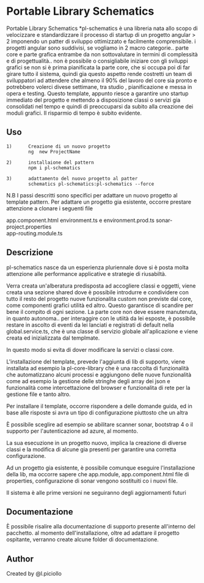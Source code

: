 # Portable Library Schematics

Portable Library Schematics *pl-schematics è una libreria nata allo scopo di velocizzare e standardizzare il processo di startup di un progetto angular > 2 imponendo un patter di sviluppo ottimizzato e facilmente comprensibile. 
i progetti angular sono suddivisi, se vogliamo in 2 macro categorie.. parte core e parte grafica
entrambe da non sottovalutare in termini di complessità e di progettualità.. non è possibile o consigliabile iniziare con gli sviluppi grafici se non si è prima pianificata la parte core, che si occupa poi di far girare tutto il sistema, quindi gia questo aspetto rende costretti un team di sviluppatori ad attendere che almeno il 90% del lavoro del core sia pronto e potrebbero volerci divese settimane, tra studio , pianificazione e messa in opera e testing. Questo template, appunto riesce a garantire uno startup immediato del progetto e mettendo a disposizione classi o servizi gia consolidati nel tempo e quindi di preoccuparsi da subito alla creazione dei moduli grafici. 
Il risparmio di tempo è subito evidente.

## Uso

```
1)      Creazione di un nuovo progetto
        ng  new ProjectName

2)      installaione del pattern
        npm i pl-schematics

3)      adattamento del nuovo progetto al patter
        schematics pl-schematics:pl-schematics --force
```
N.B
I passi descritti sono specifici per adattare un nuovo progetto al template pattern. Per adattare un progetto gia esistente, occorre prestare attenzione a clonare i seguenti file

app.component.html
environment.ts e environment.prod.ts
sonar-project.properties	
app-routing.module.ts	
## Descrizione

pl-schematics nasce da un esperienza pluriennale dove si è posta molta attenzione alle performance applicative e strategie di riusabiltà.

Verra creata un'alberatura predisposta ad accogliere classi e oggetti, viene creata una sezione shared dove è possibile introdurre e condividere con tutto il resto del progetto nuove funzionalita custom non previste dal core, come componenti grafici utilità ed altro. 
Questo garantisce di scandire per bene il compito di ogni sezione. La parte core non deve essere manutenuta, in quanto autonoma.. per interaggire con le utiità da lei esposte, è possibile restare in ascolto di eventi da lei lanciati e registrati di default nella global.service.ts, che è una classe di servizio globale all'aplicazione e viene creata ed inizializzata dal templmate.

In questo modo si evita di dover modificare la servizi o classi core. 

L'installazione del template, prevede l'aggiunta di lib di supporto, viene installata ad esempio la pl-core-library che è una raccolta di funzionalità che automatizzano alcuni processi e aggiungono delle nuove funzionalità come ad esempio la gestione delle stringhe degli array dei json e funzionalità come intercettazione del browser e funzionalita di rete per la gestione file e tanto altro.

Per installare il template, occorre rispondere a delle domande guida, ed in base alle risposte si avra un tipo di configurazione piuttosto che un altra

È  possibile sceglire ad esempio se abilitare scanner sonar, bootstrap 4 o il supporto per l'autenticazione ad azure, al momento.

La sua esecuzione in un progetto nuovo, implica la creazione di diverse classi e la modifica di alcune gia presenti per garantire una corretta configurazione.

Ad un progetto gia esistente, è possibile comunque eseguire l'installazione della lib, ma occorre sapere che app.module, app.component.html file di properties, configurazione di sonar vengono sostituiti co i nuovi file.

Il sistema è alle prime versioni ne seguiranno degli aggiornamenti futuri

## Documentazione

È possibile risalire alla documentazione di supporto presente all'interno del pacchetto. al momento dell'installazione, oltre ad adattare il progetto ospitante, verranno create alcune folder di documentazione.

## Author
Created by @l.piciollo